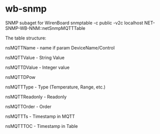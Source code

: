 # wb-snmp
SNMP subaget for WirenBoard
snmptable -c public -v2c localhost NET-SNMP-WB-NNM::netSnmpMQTTTable

The table structure:

 nsMQTTName   - name if param DeviceName/Control
 
 nsMQTTValue  - String Value
 
 nsMQTTDValue - Integer value
 
 nsMQTTDPow 
 
 nsMQTTType -  Type (Temperature, Range, etc.)
 
 nsMQTTReadonly  - Readonly
 
 nsMQTTOrder - Order
 
 nsMQTTTs  - Timestamp in MQTT
 
 nsMQTTTOC - Timestamp in Table
 
 

